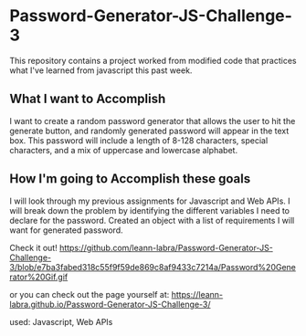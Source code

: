 # Password-Generator-JS-Challenge-3
This repository contains a project worked from modified code that practices what I've learned from javascript this past week. 

## What I want to Accomplish
I want to create a random password generator that allows the user to hit the generate button, and randomly generated password will appear in the text box. This password will include a length of 8-128 characters, special characters, and a mix of uppercase and lowercase alphabet. 

## How I'm going to Accomplish these goals
I will look through my previous assignments for Javascript and Web APIs. I will break down the problem by identifying the different variables I need to declare for the password. Created an object with a list of requirements I will want for generated password. 

Check it out! 
https://github.com/leann-labra/Password-Generator-JS-Challenge-3/blob/e7ba3fabed318c55f9f59de869c8af9433c7214a/Password%20Generator%20Gif.gif

or you can check out the page yourself at:
https://leann-labra.github.io/Password-Generator-JS-Challenge-3/

used: Javascript, Web APIs
